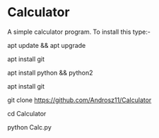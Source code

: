 # Calculator
A simple calculator program. To install this type:-

apt update && apt upgrade

apt install git

apt install python && python2

apt install git

git clone https://github.com/Androsz11/Calculator

cd Calculator

python Calc.py
